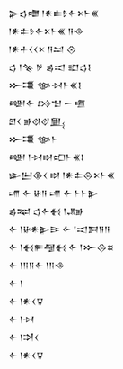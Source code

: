 <div class='block'>
<div class='line'>𒉌𒌓𒈩 𒁹𒀭𒉺𒊩𒅆𒉽𒈨𒌍</div>
<div class='line'>𒁹𒀭𒉺𒊩𒅆𒉽𒈨𒌍 𒀀𒈾</div>
<div class='line'>𒁹𒀭𒈦𒌋𒌋𒉽 𒀀𒁺 𒊮</div>
<div class='line'>𒌓 𒁹𒆚 𒃻 𒌗𒀊 𒊬𒌓𒋙</div>
<div class='line'>𒁍𒃮 𒀲𒀴𒈨𒌍𒋙</div>
<div class='line'>𒅍𒅆 𒋳𒈠 𒀸 𒍠</div>
<div class='line'>𒇻𒌋 𒂊𒋼𒋼𒅅</div>
<div class='line'>𒁍𒃮 𒀲𒈨</div>
<div class='line'>𒅍 𒁹𒀴𒊭𒍏𒈨𒌍𒋙</div>
<div class='line'>𒇽𒌨𒆠𒌋 𒊭 𒁹𒀭𒉺𒁲𒉽𒈨𒌍</div>
<div class='line'>𒋬 𒅆 𒄩𒀀 𒋬 𒅆 𒈨𒈨𒉌</div>
<div class='line'>𒌗𒉈 𒌓𒅆𒈬 𒁹𒂗𒂊</div>
<div class='line'>𒅆 𒁹𒄩𒀭𒉌𒄿 𒅆 𒁹𒀊𒁕𒀀𒀀</div>
<div class='line'>𒅆 𒁹𒈬𒊓𒆷𒈬 𒅆 𒁹𒁍𒁲𒊺</div>
<div class='line'>𒅆 𒁹𒀀𒀀𒅆 𒁹𒀀𒈾</div>
<div class='line'>𒅆 𒁹</div>
<div class='line'>𒅆 𒁹𒀭𒌋𒐊</div>
<div class='line'>𒅆 𒁹𒀴</div>
<div class='line'>𒅆 𒁹𒋫𒌋</div>
<div class='line'>𒅆 𒁹𒀭𒌋𒐊</div>
</div>